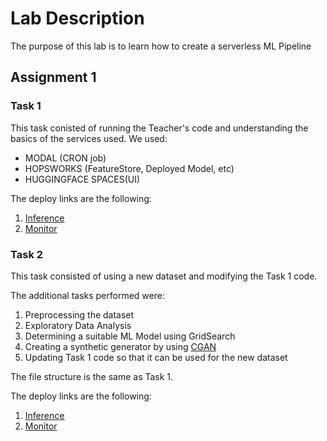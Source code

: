 # Lab Description
The purpose of this lab is to learn how to create a serverless ML Pipeline

## Assignment 1 

### Task 1 
This task conisted of running the Teacher's code and understanding the basics of the services used. We used:  
- MODAL (CRON job)
- HOPSWORKS (FeatureStore, Deployed Model, etc)
- HUGGINGFACE SPACES(UI)

The deploy links are the following:
1) [Inference](https://huggingface.co/spaces/Potatoasdasdasdasda/Cheesy-Nachos)
2) [Monitor](https://huggingface.co/spaces/Potatoasdasdasdasda/Cheesy-Nachos-Monitoring) 


### Task 2 
This task consisted of using a new dataset and modifying the Task 1 code.    

The additional tasks performed were:    
1) Preprocessing the dataset  
2) Exploratory Data Analysis  
3) Determining a suitable ML Model using GridSearch   
4) Creating a synthetic generator by using [CGAN](https://arxiv.org/abs/1411.1784)  
5) Updating Task 1 code so that it can be used for the new dataset  

The file structure is the same as Task 1.

The deploy links are the following:
1) [Inference](https://huggingface.co/spaces/Potatoasdasdasdasda/wine)
2) [Monitor](https://huggingface.co/spaces/Potatoasdasdasdasda/wine_monitor) 